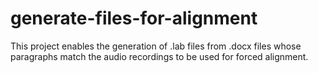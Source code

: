 # generate-files-for-alignment
This project enables the generation of .lab files from .docx files whose paragraphs match the audio recordings to be used for forced alignment.
